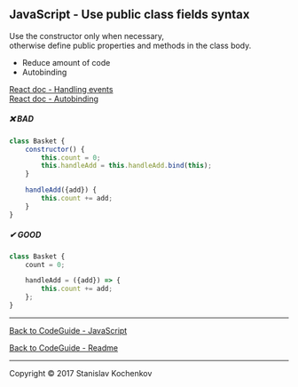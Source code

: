 ## JavaScript - Use public class fields syntax

Use the constructor only when necessary,  
otherwise define public properties and methods in the class body.

* Reduce amount of code
* Autobinding

[React doc - Handling events](https://reactjs.org/docs/handling-events.html)   
[React doc - Autobinding](https://reactjs.org/docs/react-without-es6.html#autobinding)

##### ❌ BAD

```javascript
class Basket {
    constructor() {
        this.count = 0;
        this.handleAdd = this.handleAdd.bind(this);
    }

    handleAdd({add}) {
        this.count += add;
    }
}
```

##### ✔ GOOD

```javascript
class Basket {
    count = 0;

    handleAdd = ({add}) => {
        this.count += add;
    };
}
```

---

[Back to CodeGuide - JavaScript](https://github.com/UserBug/codeGuide/tree/v2/docs/javaScript)

[Back to CodeGuide - Readme](https://github.com/UserBug/codeGuide/tree/v2)

---
Copyright © 2017 Stanislav Kochenkov 
